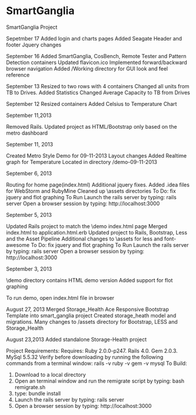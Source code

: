 SmartGanglia
============
SmartGanglia Project

Sepetmber 17
  Added login and charts pages
  Added Seagate Header and footer
  Jquery changes

September 16
  Added SmartGanglia, CosBench, Remote Tester and Pattern Detection containers
  Updated flavicon.ico
  Implemented forward/backward browser navigation
  Added /Working directory for GUI look and feel reference  
     
September 13
Resized to two rows with 4 containers
Changed all units from TB to Drives.
Added Statistics
Changed Average Capacity to TB from Drives

September 12
Resized containers
Added Celsius to Temperature Chart


September 11,2013

Removed Rails.
Updated project as HTML/Bootstrap only
based on the metro dashboard 

September 11, 2013

Created Metro Style Demo for 09-11-2013
 Layout changes 
 Added Realtime graph for Temperature
 Located in directory /demo-09-11-2013 

September 6, 2013

Routing for home page(index.html)
 Additional jquery fixes.
 Added .idea files for WebStorm and RubyMine
 Cleaned up \assets directories 
 To Do: fix jquery and flot graphing
 To Run
   Launch the rails server by typing: rails server
   Open a browser session by typing: http://localhost:3000

September 5, 2013

Updated Rails project to match the \demo index.html page
 Merged index.html to application.html.erb
 Updated project to Rails, Bootstrap, Less and the Asset Pipeline
 Additional changes to \assets for less and font-awesome
 To Do: fix jquery and flot graphing
 To Run
  Launch the rails server by typing: rails server
  Open a browser session by typing: http://localhost:3000

September 3, 2013

 \demo directory contains HTML demo version
 Added support for flot graphing

 To run demo, open index.html file in browser

August 27, 2013
 Merged Storage_Health Ace Responsive Bootstrap Template into smart_ganglia project
 Created storage_heath model and migrations.
 Many changes to /assets directory for Bootstrap, LESS and Storage_Health 

August 23,2013 
 Added standalone Storage-Health project

Project Requirements:
Requires: Ruby 2.0.0-p247. Rails 4.0. Gem 2.0.3. MySql 5.5.32
Verify before downloading by running the following commands from a terminal window: 
rails -v
ruby -v
gem -v
mysql 
To Build: 
  1. Download to a local directory
  2. Open an terminal window and run the remigrate script by typing:
     bash remigrate.sh 
  3. type: bundle install
  4. Launch the rails server by typing: rails server
  5. Open a browser session by typing: http://localhost:3000
 
